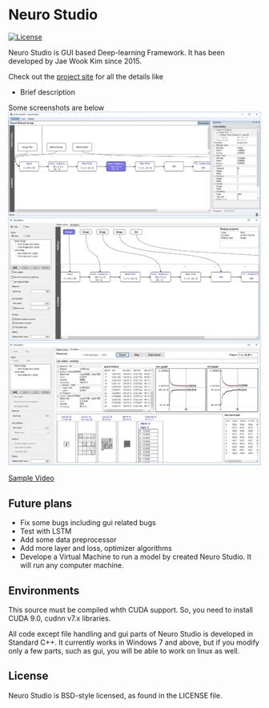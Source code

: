 # Neuro Studio
[![License](https://img.shields.io/badge/license-BSD-blue.svg)](LICENSE)

Neuro Studio is GUI based Deep-learning Framework. It has been developed by Jae Wook Kim since 2015.

Check out the [project site](http://www.ainhuman.com) for all the details like
- Brief description

Some screenshots are below
![](docs/img/NeuroStudio-create_model.png)
![](docs/img/NeuroStudio-setup_sim.png)
![](docs/img/NeuroStudio-simulating.png)

[Sample Video](https://www.youtube.com/watch?v=WvbD-ejz2NI)

## Future plans
- Fix some bugs including gui related bugs
- Test with LSTM
- Add some data preprocessor
- Add more layer and loss, optimizer algorithms
- Develope a Virtual Machine to run a model by created Neuro Studio. It will run any computer machine.

## Environments
This source must be compiled whth CUDA support.
So, you need to install CUDA 9.0, cudnn v7.x libraries.

All code except file handling and gui parts of Neuro Studio is developed in Standard C++.
It currently works in Windows 7 and above, but if you modify only a few parts, such as gui, you will be able to work on linux as well.

## License
Neuro Studio is BSD-style licensed, as found in the LICENSE file.
